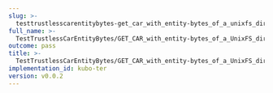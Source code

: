 ```yaml
---
slug: >-
  testtrustlesscarentitybytes-get_car_with_entity-bytes_of_a_unixfs_directory_(accept_header)-header_etag
full_name: >-
  TestTrustlessCarEntityBytes/GET_CAR_with_entity-bytes_of_a_UnixFS_directory_(Accept_Header)/Header_Etag
outcome: pass
title: >-
  TestTrustlessCarEntityBytes/GET_CAR_with_entity-bytes_of_a_UnixFS_directory_(Accept_Header)/Header_Etag
implementation_id: kubo-ter
version: v0.0.2
---
```


